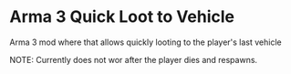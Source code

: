 # Arma 3 Quick Loot to Vehicle
Arma 3 mod where that allows quickly looting to the player's last vehicle

NOTE: Currently does not wor after the player dies and respawns. 
